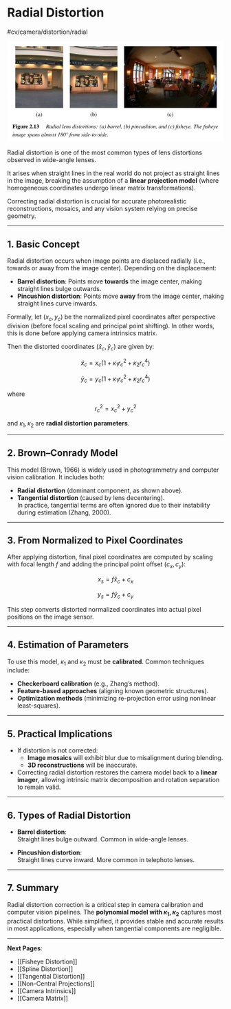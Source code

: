 # Radial Distortion
 #cv/camera/distortion/radial

![Fisheye Distortion](./attachments/radial-fisheye-distortion.png)

Radial distortion is one of the most common types of lens distortions observed in wide-angle lenses. 

It arises when straight lines in the real world do not project as straight lines in the image, breaking the assumption of a **linear projection model** (where homogeneous coordinates undergo linear matrix transformations). 

Correcting radial distortion is crucial for accurate photorealistic reconstructions, mosaics, and any vision system relying on precise geometry.

---
## 1. Basic Concept

Radial distortion occurs when image points are displaced radially (i.e., towards or away from the image center). Depending on the displacement:

- **Barrel distortion**: Points move **towards** the image center, making straight lines bulge outwards.
- **Pincushion distortion**: Points move **away** from the image center, making straight lines curve inwards.

Formally, let $(x_c, y_c)$ be the normalized pixel coordinates after perspective division (before focal scaling and principal point shifting).
In other words, this is done before applying camera intrinsics matrix.

Then the distorted coordinates $(\hat{x}_c, \hat{y}_c)$ are given by:

$$
\hat{x}_c = x_c \big(1 + \kappa_1 r_c^2 + \kappa_2 r_c^4 \big)
$$

$$
\hat{y}_c = y_c \big(1 + \kappa_1 r_c^2 + \kappa_2 r_c^4 \big)
$$

where

$$
r_c^2 = x_c^2 + y_c^2
$$

and $\kappa_1, \kappa_2$ are **radial distortion parameters**.

---
## 2. Brown–Conrady Model

This model (Brown, 1966) is widely used in photogrammetry and computer vision calibration. It includes both:

- **Radial distortion** (dominant component, as shown above).
- **Tangential distortion** (caused by lens decentering).  
  In practice, tangential terms are often ignored due to their instability during estimation (Zhang, 2000).

---
## 3. From Normalized to Pixel Coordinates

After applying distortion, final pixel coordinates are computed by scaling with focal length $f$ and adding the principal point offset $(c_x, c_y)$:

$$
x_s = f \hat{x}_c + c_x
$$

$$
y_s = f \hat{y}_c + c_y
$$

This step converts distorted normalized coordinates into actual pixel positions on the image sensor.

---
## 4. Estimation of Parameters

To use this model, $\kappa_1$ and $\kappa_2$ must be **calibrated**. Common techniques include:

- **Checkerboard calibration** (e.g., Zhang’s method).
- **Feature-based approaches** (aligning known geometric structures).
- **Optimization methods** (minimizing re-projection error using nonlinear least-squares).

---
## 5. Practical Implications

- If distortion is not corrected:
  - **Image mosaics** will exhibit blur due to misalignment during blending.
  - **3D reconstructions** will be inaccurate.
- Correcting radial distortion restores the camera model back to a **linear imager**, allowing intrinsic matrix decomposition and rotation separation to remain valid.

---
## 6. Types of Radial Distortion

- **Barrel distortion**:  
  Straight lines bulge outward. Common in wide-angle lenses.

- **Pincushion distortion**:  
  Straight lines curve inward. More common in telephoto lenses.

---
## 7. Summary

Radial distortion correction is a critical step in camera calibration and computer vision pipelines. The **polynomial model with $\kappa_1, \kappa_2$** captures most practical distortions. While simplified, it provides stable and accurate results in most applications, especially when tangential components are negligible.

---
**Next Pages**:  
- [[Fisheye Distortion]]  
- [[Spline Distortion]]
- [[Tangential Distortion]]
- [[Non-Central Projections]]
- [[Camera Intrinsics]]
- [[Camera Matrix]]

